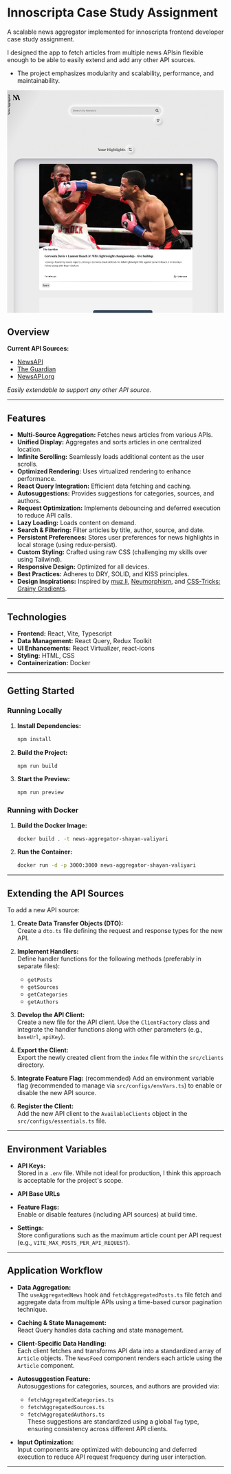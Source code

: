 # Innoscripta Case Study Assignment

A scalable news aggregator implemented for innoscripta frontend developer case study assignment.


I designed the app to fetch articles from multiple news APIsin flexible enough to be able to easily extend and add any other API sources.

- The project emphasizes modularity and scalability, performance, and maintainability.


![screenshot](image-1.png)
## Overview

**Current API Sources:**

- [NewsAPI](https://newsapi.ai/)
- [The Guardian](https://open-platform.theguardian.com/documentation/)
- [NewsAPI.org](https://newsapi.org/)

*Easily extendable to support any other API source.*

---

## Features

- **Multi-Source Aggregation:** Fetches news articles from various APIs.
- **Unified Display:** Aggregates and sorts articles in one centralized location.
- **Infinite Scrolling:** Seamlessly loads additional content as the user scrolls.
- **Optimized Rendering:** Uses virtualized rendering to enhance performance.
- **React Query Integration:** Efficient data fetching and caching.
- **Autosuggestions:** Provides suggestions for categories, sources, and authors.
- **Request Optimization:** Implements debouncing and deferred execution to reduce API calls.
- **Lazy Loading:** Loads content on demand.
- **Search & Filtering:** Filter articles by title, author, source, and date.
- **Persistent Preferences:** Stores user preferences for news highlights in local storage (using redux-persist).
- **Custom Styling:** Crafted using raw CSS (challenging my skills over using Tailwind).
- **Responsive Design:** Optimized for all devices.
- **Best Practices:** Adheres to DRY, SOLID, and KISS principles.
- **Design Inspirations:** Inspired by [muz.li](https://muz.li/), [Neumorphism](https://neumorphism.io/), and [CSS-Tricks: Grainy Gradients](https://css-tricks.com/grainy-gradients/).

---

## Technologies

- **Frontend:** React, Vite, Typescript
- **Data Management:** React Query, Redux Toolkit
- **UI Enhancements:** React Virtualizer, react-icons
- **Styling:** HTML, CSS
- **Containerization:** Docker

---

## Getting Started

### Running Locally

1. **Install Dependencies:**
   ```bash
   npm install
   ```
2. **Build the Project:**
   ```bash
   npm run build
   ```
3. **Start the Preview:**
   ```bash
   npm run preview
   ```

### Running with Docker

1. **Build the Docker Image:**
   ```bash
   docker build . -t news-aggregator-shayan-valiyari
   ```
2. **Run the Container:**
   ```bash
   docker run -d -p 3000:3000 news-aggregator-shayan-valiyari
   ```

---

## Extending the API Sources

To add a new API source:

1. **Create Data Transfer Objects (DTO):**  
   Create a `dto.ts` file defining the request and response types for the new API.

2. **Implement Handlers:**  
   Define handler functions for the following methods (preferably in separate files):
   - `getPosts`
   - `getSources`
   - `getCategories`
   - `getAuthors`

3. **Develop the API Client:**  
   Create a new file for the API client. Use the `ClientFactory` class and integrate the handler functions along with other parameters (e.g., `baseUrl`, `apiKey`).

4. **Export the Client:**  
   Export the newly created client from the `index` file within the `src/clients` directory.

5. **Integrate Feature Flag:** (recommended) 
   Add an environment variable flag (recommended to manage via `src/configs/envVars.ts`) to enable or disable the new API source.

6. **Register the Client:**  
   Add the new API client to the `AvailableClients` object in the `src/configs/essentials.ts` file.

---

## Environment Variables

- **API Keys:**  
  Stored in a `.env` file. While not ideal for production, I think this approach is acceptable for the project's scope.

- **API Base URLs**

- **Feature Flags:**  
  Enable or disable features (including API sources) at build time.

- **Settings:**  
  Store configurations such as the maximum article count per API request (e.g., `VITE_MAX_POSTS_PER_API_REQUEST`).

---

## Application Workflow

- **Data Aggregation:**  
  The `useAggregatedNews` hook and `fetchAggregatedPosts.ts` file fetch and aggregate data from multiple APIs using a time-based cursor pagination technique.

- **Caching & State Management:**  
  React Query handles data caching and state management.

- **Client-Specific Data Handling:**  
  Each client fetches and transforms API data into a standardized array of `Article` objects. The `NewsFeed` component renders each article using the `Article` component.

- **Autosuggestion Feature:**  
  Autosuggestions for categories, sources, and authors are provided via:
  - `fetchAggregatedCategories.ts`
  - `fetchAggregatedSources.ts`
  - `fetchAggregatedAuthors.ts`  
  These suggestions are standardized using a global `Tag` type, ensuring consistency across different API clients.

- **Input Optimization:**  
  Input components are optimized with debouncing and deferred execution to reduce API request frequency during user interaction.

---